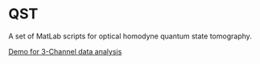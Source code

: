 # QST
A set of MatLab scripts for optical homodyne quantum state tomography.

[Demo for 3-Channel data analysis](demo3ChAnalysis.html)
